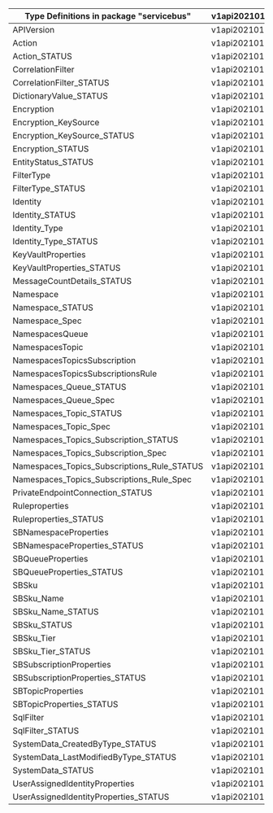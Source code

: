 | Type Definitions in package "servicebus"    | v1api20210101preview | v1beta20210101preview |
|---------------------------------------------|----------------------|-----------------------|
| APIVersion                                  | v1api20210101preview | v1beta20210101preview |
| Action                                      | v1api20210101preview | v1beta20210101preview |
| Action_STATUS                               | v1api20210101preview | v1beta20210101preview |
| CorrelationFilter                           | v1api20210101preview | v1beta20210101preview |
| CorrelationFilter_STATUS                    | v1api20210101preview | v1beta20210101preview |
| DictionaryValue_STATUS                      | v1api20210101preview | v1beta20210101preview |
| Encryption                                  | v1api20210101preview | v1beta20210101preview |
| Encryption_KeySource                        | v1api20210101preview | v1beta20210101preview |
| Encryption_KeySource_STATUS                 | v1api20210101preview | v1beta20210101preview |
| Encryption_STATUS                           | v1api20210101preview | v1beta20210101preview |
| EntityStatus_STATUS                         | v1api20210101preview | v1beta20210101preview |
| FilterType                                  | v1api20210101preview | v1beta20210101preview |
| FilterType_STATUS                           | v1api20210101preview | v1beta20210101preview |
| Identity                                    | v1api20210101preview | v1beta20210101preview |
| Identity_STATUS                             | v1api20210101preview | v1beta20210101preview |
| Identity_Type                               | v1api20210101preview | v1beta20210101preview |
| Identity_Type_STATUS                        | v1api20210101preview | v1beta20210101preview |
| KeyVaultProperties                          | v1api20210101preview | v1beta20210101preview |
| KeyVaultProperties_STATUS                   | v1api20210101preview | v1beta20210101preview |
| MessageCountDetails_STATUS                  | v1api20210101preview | v1beta20210101preview |
| Namespace                                   | v1api20210101preview | v1beta20210101preview |
| Namespace_STATUS                            | v1api20210101preview | v1beta20210101preview |
| Namespace_Spec                              | v1api20210101preview | v1beta20210101preview |
| NamespacesQueue                             | v1api20210101preview | v1beta20210101preview |
| NamespacesTopic                             | v1api20210101preview | v1beta20210101preview |
| NamespacesTopicsSubscription                | v1api20210101preview | v1beta20210101preview |
| NamespacesTopicsSubscriptionsRule           | v1api20210101preview | v1beta20210101preview |
| Namespaces_Queue_STATUS                     | v1api20210101preview | v1beta20210101preview |
| Namespaces_Queue_Spec                       | v1api20210101preview | v1beta20210101preview |
| Namespaces_Topic_STATUS                     | v1api20210101preview | v1beta20210101preview |
| Namespaces_Topic_Spec                       | v1api20210101preview | v1beta20210101preview |
| Namespaces_Topics_Subscription_STATUS       | v1api20210101preview | v1beta20210101preview |
| Namespaces_Topics_Subscription_Spec         | v1api20210101preview | v1beta20210101preview |
| Namespaces_Topics_Subscriptions_Rule_STATUS | v1api20210101preview | v1beta20210101preview |
| Namespaces_Topics_Subscriptions_Rule_Spec   | v1api20210101preview | v1beta20210101preview |
| PrivateEndpointConnection_STATUS            | v1api20210101preview | v1beta20210101preview |
| Ruleproperties                              | v1api20210101preview | v1beta20210101preview |
| Ruleproperties_STATUS                       | v1api20210101preview | v1beta20210101preview |
| SBNamespaceProperties                       | v1api20210101preview | v1beta20210101preview |
| SBNamespaceProperties_STATUS                | v1api20210101preview | v1beta20210101preview |
| SBQueueProperties                           | v1api20210101preview | v1beta20210101preview |
| SBQueueProperties_STATUS                    | v1api20210101preview | v1beta20210101preview |
| SBSku                                       | v1api20210101preview | v1beta20210101preview |
| SBSku_Name                                  | v1api20210101preview | v1beta20210101preview |
| SBSku_Name_STATUS                           | v1api20210101preview | v1beta20210101preview |
| SBSku_STATUS                                | v1api20210101preview | v1beta20210101preview |
| SBSku_Tier                                  | v1api20210101preview | v1beta20210101preview |
| SBSku_Tier_STATUS                           | v1api20210101preview | v1beta20210101preview |
| SBSubscriptionProperties                    | v1api20210101preview | v1beta20210101preview |
| SBSubscriptionProperties_STATUS             | v1api20210101preview | v1beta20210101preview |
| SBTopicProperties                           | v1api20210101preview | v1beta20210101preview |
| SBTopicProperties_STATUS                    | v1api20210101preview | v1beta20210101preview |
| SqlFilter                                   | v1api20210101preview | v1beta20210101preview |
| SqlFilter_STATUS                            | v1api20210101preview | v1beta20210101preview |
| SystemData_CreatedByType_STATUS             | v1api20210101preview | v1beta20210101preview |
| SystemData_LastModifiedByType_STATUS        | v1api20210101preview | v1beta20210101preview |
| SystemData_STATUS                           | v1api20210101preview | v1beta20210101preview |
| UserAssignedIdentityProperties              | v1api20210101preview | v1beta20210101preview |
| UserAssignedIdentityProperties_STATUS       | v1api20210101preview | v1beta20210101preview |
